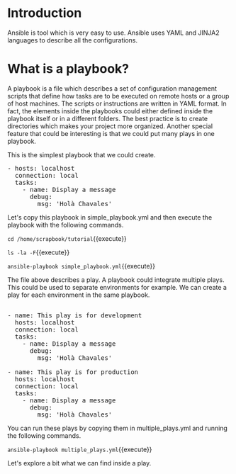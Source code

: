 # Introduction
Ansible is tool which is very easy to use. Ansible uses YAML and JINJA2 languages to describe all the configurations.

# What is a playbook?

A playbook is a file which describes a set of configuration management scripts that define how tasks are to be executed on remote hosts or a group of host machines. The scripts or instructions are written in YAML format. In fact, the elements inside the playbooks could either defined inside the playbook itself or in a different folders. The best practice is to create directories which makes your project more organized. Another special feature that could be interesting is that we could put many plays in one playbook.

This is the simplest playbook that we could create.

<pre class="file" data-target="clipboard">
- hosts: localhost
  connection: local
  tasks:
    - name: Display a message
      debug:
        msg: 'Holà Chavales'
</pre>

Let's copy this playbook in simple_playbook.yml and then execute the playbook with the following commands.

`cd /home/scrapbook/tutorial`{{execute}}

`ls -la -F`{{execute}}

`ansible-playbook simple_playbook.yml`{{execute}}

The file above describes a play. A playbook could integrate multiple plays. This could be used to separate environments for example. We can create a play for each environment in the same playbook.


<pre class="file" data-target="clipboard">

- name: This play is for development
  hosts: localhost
  connection: local
  tasks:
    - name: Display a message
      debug:
        msg: 'Holà Chavales'

- name: This play is for production
  hosts: localhost
  connection: local
  tasks:
    - name: Display a message
      debug:
        msg: 'Holà Chavales'
</pre>

You can run these plays by copying them in multiple_plays.yml and running the following commands.


`ansible-playbook multiple_plays.yml`{{execute}}


Let's explore a bit what we can find inside a play.
